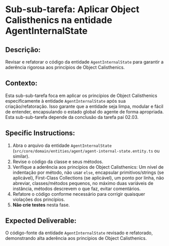 # Sub-sub-tarefa: Aplicar Object Calisthenics na entidade AgentInternalState

## Descrição:

Revisar e refatorar o código da entidade `AgentInternalState` para garantir a aderência rigorosa aos princípios de Object Calisthenics.

## Contexto:

Esta sub-sub-tarefa foca em aplicar os princípios de Object Calisthenics especificamente à entidade `AgentInternalState` após sua criação/refatoração. Isso garante que a entidade seja limpa, modular e fácil de entender, encapsulando o estado global do agente de forma apropriada. Esta sub-sub-tarefa depende da conclusão da tarefa pai 02.03.

## Specific Instructions:

1.  Abra o arquivo da entidade `AgentInternalState` (`src/core/domain/entities/agent/agent-internal-state.entity.ts` ou similar).
2.  Revise o código da classe e seus métodos.
3.  Verifique a aderência aos princípios de Object Calisthenics: Um nível de indentação por método, não usar `else`, encapsular primitivos/strings (se aplicável), First-Class Collections (se aplicável), um ponto por linha, não abreviar, classes/métodos pequenos, no máximo duas variáveis de instância, métodos descrevem o que faz, evitar comentários.
4.  Refatore o código conforme necessário para corrigir quaisquer violações dos princípios.
5.  **Não crie testes** nesta fase.

## Expected Deliverable:

O código-fonte da entidade `AgentInternalState` revisado e refatorado, demonstrando alta aderência aos princípios de Object Calisthenics.